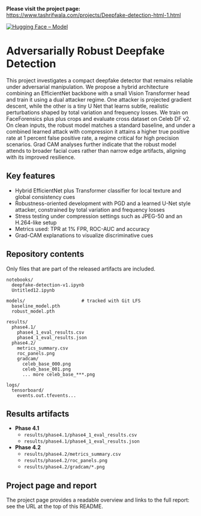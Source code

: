 **Please visit the project page:** https://www.tashrifwala.com/projects/Deepfake-detection-html-1.html

[![Hugging Face – Model](https://img.shields.io/badge/HuggingFace-Model-yellow.svg)](https://huggingface.co/Shabbir1/robust-deepfake-detector)


# Adversarially Robust Deepfake Detection

This project investigates a compact deepfake detector that remains reliable under adversarial manipulation. We propose a hybrid architecture combining an EfficientNet backbone with a small Vision Transformer head and train it using a dual attacker regime. One attacker is projected gradient descent, while the other is a tiny U Net that learns subtle, realistic perturbations shaped by total variation and frequency losses. We train on FaceForensics plus plus crops and evaluate cross dataset on Celeb DF v2. On clean inputs, the robust model matches a standard baseline, and under a combined learned attack with compression it attains a higher true positive rate at 1 percent false positive rate, a regime critical for high precision scenarios. Grad CAM analyses further indicate that the robust model attends to broader facial cues rather than narrow edge artifacts, aligning with its improved resilience.

## Key features

- Hybrid EfficientNet plus Transformer classifier for local texture and global consistency cues
- Robustness-oriented development with PGD and a learned U-Net style attacker, constrained by total variation and frequency losses
- Stress testing under compression settings such as JPEG-50 and an H.264-like setup
- Metrics used: TPR at 1% FPR, ROC-AUC and accuracy
- Grad-CAM explanations to visualize discriminative cues

## Repository contents

Only files that are part of the released artifacts are included.

```
notebooks/
  deepfake-detection-v1.ipynb
  Untitled12.ipynb

models/                     # tracked with Git LFS
  baseline_model.pth
  robust_model.pth

results/
  phase4.1/
    phase4_1_eval_results.csv
    phase4_1_eval_results.json
  phase4.2/
    metrics_summary.csv
    roc_panels.png
    gradcam/
      celeb_base_000.png
      celeb_base_001.png
      ... more celeb_base_***.png

logs/
  tensorboard/
    events.out.tfevents...
```

## Results artifacts

- **Phase 4.1**
  - `results/phase4.1/phase4_1_eval_results.csv`
  - `results/phase4.1/phase4_1_eval_results.json`
- **Phase 4.2**
  - `results/phase4.2/metrics_summary.csv`
  - `results/phase4.2/roc_panels.png`
  - `results/phase4.2/gradcam/*.png`

## Project page and report

The project page provides a readable overview and links to the full report: see the URL at the top of this README.
